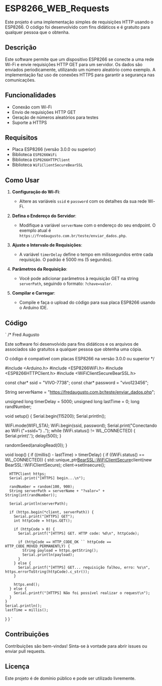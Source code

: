 # ESP8266_WEB_Requests

Este projeto é uma implementação simples de requisições HTTP usando o ESP8266. O código foi desenvolvido com fins didáticos e é gratuito para qualquer pessoa que o obtenha.

## Descrição

Este software permite que um dispositivo ESP8266 se conecte a uma rede Wi-Fi e envie requisições HTTP GET para um servidor. Os dados são enviados periodicamente, utilizando um número aleatório como exemplo. A implementação faz uso de conexões HTTPS para garantir a segurança nas comunicações.

## Funcionalidades

- Conexão com Wi-Fi
- Envio de requisições HTTP GET
- Geração de números aleatórios para testes
- Suporte a HTTPS

## Requisitos

- Placa ESP8266 (versão 3.0.0 ou superior)
- Biblioteca `ESP8266WiFi`
- Biblioteca `ESP8266HTTPClient`
- Biblioteca `WiFiClientSecureBearSSL`

## Como Usar

1. **Configuração do Wi-Fi**: 
   - Altere as variáveis `ssid` e `password` com os detalhes da sua rede Wi-Fi.

2. **Defina o Endereço do Servidor**:
   - Modifique a variável `serverName` com o endereço do seu endpoint. O exemplo atual é `https://fredaugusto.com.br/teste/enviar_dados.php`.

3. **Ajuste o Intervalo de Requisições**:
   - A variável `timerDelay` define o tempo em milissegundos entre cada requisição. O padrão é 5000 ms (5 segundos).

4. **Parâmetros da Requisição**:
   - Você pode adicionar parâmetros à requisição GET na string `serverPath`, seguindo o formato: `?chave=valor`.

5. **Compilar e Carregar**:
   - Compile e faça o upload do código para sua placa ESP8266 usando o Arduino IDE.

## Código

`
/*
  Fred Augusto
  
  Este software foi desenvolvido para fins didáticos e os arquivos de associados são gratuitos a qualquer pessoa que obtenha uma cópia.

  O código é compatível com placas ESP8266 na versão 3.0.0 ou superior
*/

#include <Arduino.h>
#include <ESP8266WiFi.h>
#include <ESP8266HTTPClient.h>
#include <WiFiClientSecureBearSSL.h>

const char* ssid = "VIVO-7738";
const char* password = "vivo123456";

String serverName = "https://fredaugusto.com.br/teste/enviar_dados.php";

unsigned long timerDelay = 5000;
unsigned long lastTime = 0;
long randNumber;

void setup() {
  Serial.begin(115200);
  Serial.println();

  WiFi.mode(WIFI_STA);
  WiFi.begin(ssid, password);
  Serial.print("Conectando ao WiFi ("+ssid+") ..");
  while (WiFi.status() != WL_CONNECTED) {
    Serial.print('.');
    delay(500);
  }

  randomSeed(analogRead(0));
}

void loop() {
  if ((millis() - lastTime) > timerDelay) {
    if ((WiFi.status() == WL_CONNECTED)) {
      std::unique_ptr<BearSSL::WiFiClientSecure>client(new BearSSL::WiFiClientSecure);
      client->setInsecure();
      
      HTTPClient https;
      Serial.print("[HTTPS] begin...\n");

      randNumber = random(100, 900);
      String serverPath = serverName + "?valor=" + String(int(randNumber));

      Serial.println(serverPath);
      
      if (https.begin(*client, serverPath)) {
        Serial.print("[HTTPS] GET");
        int httpCode = https.GET();

        if (httpCode > 0) {
          Serial.printf("[HTTPS] GET. HTTP code: %d\n", httpCode);
          
          if (httpCode == HTTP_CODE_OK `` httpCode == HTTP_CODE_MOVED_PERMANENTLY) {
            String payload = https.getString();
            Serial.println(payload);
          }
        } else {
          Serial.printf("[HTTPS] GET... requisição falhou, erro: %s\n", https.errorToString(httpCode).c_str());
        }
  
        https.end();
      } else {
        Serial.printf("[HTTPS] Não foi possível realizar o request\n");
      }
    }
    Serial.println();    
    lastTime = millis();
  }
}
`

## Contribuições

Contribuições são bem-vindas! Sinta-se à vontade para abrir issues ou enviar pull requests.

## Licença

Este projeto é de domínio público e pode ser utilizado livremente.
